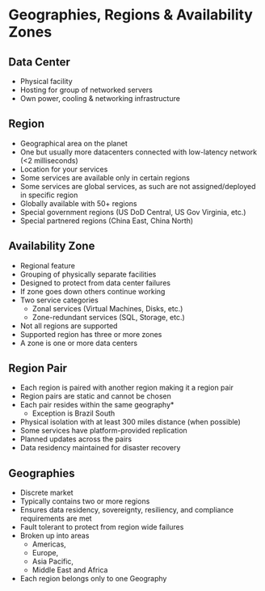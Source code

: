 # Geographies, Regions & Availability Zones

## Data Center
- Physical facility
- Hosting for group of networked servers
- Own power, cooling & networking infrastructure

## Region
- Geographical area on the planet
- One but usually more datacenters connected with low-latency network (<2 milliseconds)
- Location for your services
- Some services are available only in certain regions
- Some services are global services, as such are not assigned/deployed in specific region
- Globally available with 50+ regions
- Special government regions (US DoD Central, US Gov Virginia, etc.)
- Special partnered regions (China East, China North)

## Availability Zone
- Regional feature
- Grouping of physically separate facilities
- Designed to protect from data center failures
- If zone goes down others continue working
- Two service categories
    - Zonal services (Virtual Machines, Disks, etc.)
    - Zone-redundant services (SQL, Storage, etc.)
- Not all regions are supported
- Supported region has three or more zones
- A zone is one or more data centers

## Region Pair
- Each region is paired with another region making it a region pair
- Region pairs are static and cannot be chosen
- Each pair resides within the same geography*
    - Exception is Brazil South
- Physical isolation with at least 300 miles distance (when possible)
- Some services have platform-provided replication
- Planned updates across the pairs
- Data residency maintained for disaster recovery

## Geographies
- Discrete market
- Typically contains two or more regions
- Ensures data residency, sovereignty, resiliency, and compliance requirements are met
- Fault tolerant to protect from region wide failures
- Broken up into areas
    - Americas,
    - Europe,
    - Asia Pacific,
    - Middle East and Africa
- Each region belongs only to one Geography